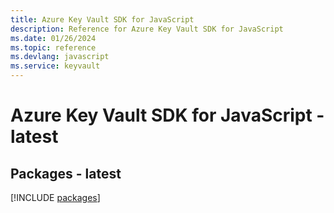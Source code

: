 ```yaml
---
title: Azure Key Vault SDK for JavaScript
description: Reference for Azure Key Vault SDK for JavaScript
ms.date: 01/26/2024
ms.topic: reference
ms.devlang: javascript
ms.service: keyvault
---
```

# Azure Key Vault SDK for JavaScript - latest
## Packages - latest
[!INCLUDE [packages](key-vault-index.md)]